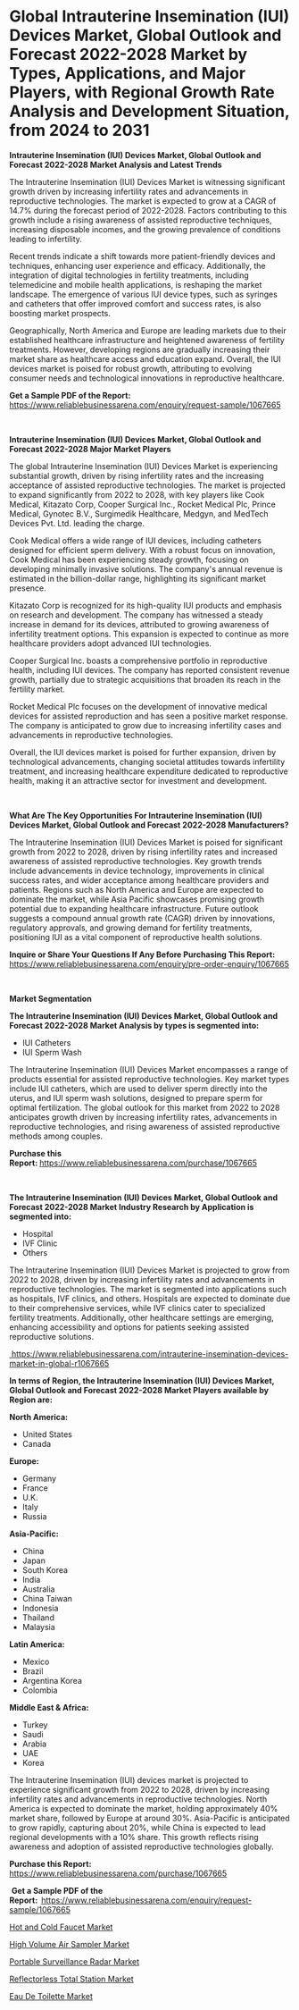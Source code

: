 <p><h1>Global Intrauterine Insemination (IUI) Devices Market, Global Outlook and Forecast 2022-2028 Market by Types, Applications, and Major Players, with Regional Growth Rate Analysis and Development Situation, from 2024 to 2031</h1></p><p><strong>Intrauterine Insemination (IUI) Devices Market, Global Outlook and Forecast 2022-2028 Market Analysis and Latest Trends</strong></p>
<p><p>The Intrauterine Insemination (IUI) Devices Market is witnessing significant growth driven by increasing infertility rates and advancements in reproductive technologies. The market is expected to grow at a CAGR of 14.7% during the forecast period of 2022-2028. Factors contributing to this growth include a rising awareness of assisted reproductive techniques, increasing disposable incomes, and the growing prevalence of conditions leading to infertility.</p><p>Recent trends indicate a shift towards more patient-friendly devices and techniques, enhancing user experience and efficacy. Additionally, the integration of digital technologies in fertility treatments, including telemedicine and mobile health applications, is reshaping the market landscape. The emergence of various IUI device types, such as syringes and catheters that offer improved comfort and success rates, is also boosting market prospects.</p><p>Geographically, North America and Europe are leading markets due to their established healthcare infrastructure and heightened awareness of fertility treatments. However, developing regions are gradually increasing their market share as healthcare access and education expand. Overall, the IUI devices market is poised for robust growth, attributing to evolving consumer needs and technological innovations in reproductive healthcare.</p></p>
<p><strong>Get a Sample PDF of the Report:&nbsp;</strong> <a href="https://www.reliablebusinessarena.com/enquiry/request-sample/1067665">https://www.reliablebusinessarena.com/enquiry/request-sample/1067665</a></p>
<p>&nbsp;</p>
<p><strong>Intrauterine Insemination (IUI) Devices Market, Global Outlook and Forecast 2022-2028 Major Market Players</strong></p>
<p><p>The global Intrauterine Insemination (IUI) Devices Market is experiencing substantial growth, driven by rising infertility rates and the increasing acceptance of assisted reproductive technologies. The market is projected to expand significantly from 2022 to 2028, with key players like Cook Medical, Kitazato Corp, Cooper Surgical Inc., Rocket Medical Plc, Prince Medical, Gynotec B.V., Surgimedik Healthcare, Medgyn, and MedTech Devices Pvt. Ltd. leading the charge.</p><p>Cook Medical offers a wide range of IUI devices, including catheters designed for efficient sperm delivery. With a robust focus on innovation, Cook Medical has been experiencing steady growth, focusing on developing minimally invasive solutions. The company's annual revenue is estimated in the billion-dollar range, highlighting its significant market presence.</p><p>Kitazato Corp is recognized for its high-quality IUI products and emphasis on research and development. The company has witnessed a steady increase in demand for its devices, attributed to growing awareness of infertility treatment options. This expansion is expected to continue as more healthcare providers adopt advanced IUI technologies.</p><p>Cooper Surgical Inc. boasts a comprehensive portfolio in reproductive health, including IUI devices. The company has reported consistent revenue growth, partially due to strategic acquisitions that broaden its reach in the fertility market.</p><p>Rocket Medical Plc focuses on the development of innovative medical devices for assisted reproduction and has seen a positive market response. The company is anticipated to grow due to increasing infertility cases and advancements in reproductive technologies.</p><p>Overall, the IUI devices market is poised for further expansion, driven by technological advancements, changing societal attitudes towards infertility treatment, and increasing healthcare expenditure dedicated to reproductive health, making it an attractive sector for investment and development.</p></p>
<p>&nbsp;</p>
<p><strong>What Are The Key Opportunities For Intrauterine Insemination (IUI) Devices Market, Global Outlook and Forecast 2022-2028 Manufacturers?</strong></p>
<p><p>The Intrauterine Insemination (IUI) Devices Market is poised for significant growth from 2022 to 2028, driven by rising infertility rates and increased awareness of assisted reproductive technologies. Key growth trends include advancements in device technology, improvements in clinical success rates, and wider acceptance among healthcare providers and patients. Regions such as North America and Europe are expected to dominate the market, while Asia Pacific showcases promising growth potential due to expanding healthcare infrastructure. Future outlook suggests a compound annual growth rate (CAGR) driven by innovations, regulatory approvals, and growing demand for fertility treatments, positioning IUI as a vital component of reproductive health solutions.</p></p>
<p><strong>Inquire or Share Your Questions If Any Before Purchasing This Report:</strong> <a href="https://www.reliablebusinessarena.com/enquiry/pre-order-enquiry/1067665">https://www.reliablebusinessarena.com/enquiry/pre-order-enquiry/1067665</a></p>
<p>&nbsp;</p>
<p><strong>Market Segmentation</strong></p>
<p><strong>The Intrauterine Insemination (IUI) Devices Market, Global Outlook and Forecast 2022-2028 Market Analysis by types is segmented into:</strong></p>
<p><ul><li>IUI Catheters</li><li>IUI Sperm Wash</li></ul></p>
<p><p>The Intrauterine Insemination (IUI) Devices Market encompasses a range of products essential for assisted reproductive technologies. Key market types include IUI catheters, which are used to deliver sperm directly into the uterus, and IUI sperm wash solutions, designed to prepare sperm for optimal fertilization. The global outlook for this market from 2022 to 2028 anticipates growth driven by increasing infertility rates, advancements in reproductive technologies, and rising awareness of assisted reproductive methods among couples.</p></p>
<p><strong>Purchase this Report:&nbsp;</strong><a href="https://www.reliablebusinessarena.com/purchase/1067665">https://www.reliablebusinessarena.com/purchase/1067665</a></p>
<p>&nbsp;</p>
<p><strong>The Intrauterine Insemination (IUI) Devices Market, Global Outlook and Forecast 2022-2028 Market Industry Research by Application is segmented into:</strong></p>
<p><ul><li>Hospital</li><li>IVF Clinic</li><li>Others</li></ul></p>
<p><p>The Intrauterine Insemination (IUI) Devices Market is projected to grow from 2022 to 2028, driven by increasing infertility rates and advancements in reproductive technologies. The market is segmented into applications such as hospitals, IVF clinics, and others. Hospitals are expected to dominate due to their comprehensive services, while IVF clinics cater to specialized fertility treatments. Additionally, other healthcare settings are emerging, enhancing accessibility and options for patients seeking assisted reproductive solutions.</p></p>
<p><a href="https://www.reliablebusinessarena.com/intrauterine-insemination-devices-market-in-global-r1067665">&nbsp;https://www.reliablebusinessarena.com/intrauterine-insemination-devices-market-in-global-r1067665</a></p>
<p><strong>In terms of Region, the Intrauterine Insemination (IUI) Devices Market, Global Outlook and Forecast 2022-2028 Market Players available by Region are:</strong></p>
<p>
    <p> <strong> North America: </strong>
        <ul>
            <li>United States</li>
            <li>Canada</li>
        </ul>
        </p> 
    <p> <strong> Europe: </strong>
        <ul>
            <li>Germany</li>
            <li>France</li>
            <li>U.K.</li>
            <li>Italy</li>
            <li>Russia</li>
        </ul>
        </p> 
    <p> <strong> Asia-Pacific: </strong>
        <ul>
            <li>China</li>
            <li>Japan</li>
            <li>South Korea</li>
            <li>India</li>
            <li>Australia</li>
            <li>China Taiwan</li>
            <li>Indonesia</li>
            <li>Thailand</li>
            <li>Malaysia</li>
        </ul>
        </p> 
    <p> <strong> Latin America: </strong>
        <ul>
            <li>Mexico</li>
            <li>Brazil</li>
            <li>Argentina Korea</li>
            <li>Colombia</li>
        </ul>
        </p> 
    <p> <strong> Middle East & Africa: </strong>
        <ul>
            <li>Turkey</li>
            <li>Saudi</li>
            <li>Arabia</li>
            <li>UAE</li>
            <li>Korea</li>
        </ul>
    </p>
    </p>
<p><p>The Intrauterine Insemination (IUI) devices market is projected to experience significant growth from 2022 to 2028, driven by increasing infertility rates and advancements in reproductive technologies. North America is expected to dominate the market, holding approximately 40% market share, followed by Europe at around 30%. Asia-Pacific is anticipated to grow rapidly, capturing about 20%, while China is expected to lead regional developments with a 10% share. This growth reflects rising awareness and adoption of assisted reproductive technologies globally.</p></p>
<p><strong>Purchase this Report: </strong><a href="https://www.reliablebusinessarena.com/purchase/1067665">https://www.reliablebusinessarena.com/purchase/1067665</a></p>
<p>&nbsp;<strong>Get a Sample PDF of the Report:&nbsp;&nbsp;</strong><a href="https://www.reliablebusinessarena.com/enquiry/request-sample/1067665">https://www.reliablebusinessarena.com/enquiry/request-sample/1067665</a></p>
<p><strong></strong></p>
<p><p><a href="https://www.linkedin.com/pulse/what-influencing-future-hot-cold-faucet-market-insights-growth-qjnic?trackingId=sWwXZQh8RqinwLGNkaoaSw%3D%3D">Hot and Cold Faucet Market</a></p><p><a href="https://issuu.com/reportprime-2/docs/high-volume-air-sampler-market-size_f06b56aa28edc5">High Volume Air Sampler Market</a></p><p><a href="https://medium.com/@rodromyiai/the-portable-surveillance-radar-market-has-experienced-impressive-growth-in-recent-years-771104972b58">Portable Surveillance Radar Market</a></p><p><a href="https://medium.com/@rodromyiai/the-comprehensive-reflectorless-total-station-market-research-report-is-essential-for-d8cbc8b23adf">Reflectorless Total Station Market</a></p><p><a href="https://www.linkedin.com/pulse/eau-de-toilette-market-growth-outlook-from-2024-2031-projecting-wwt4e?trackingId=%2Boh%2FCGSPSZ%2BA376g5D9xXQ%3D%3D">Eau De Toilette Market</a></p></p>